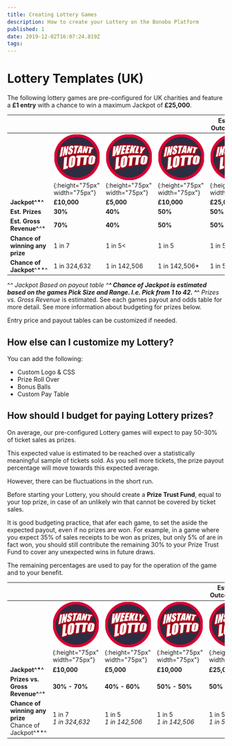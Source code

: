 ```yaml
---
title: Creating Lottery Games
description: How to create your Lottery on the Bonobo Platform
published: 1
date: 2019-12-02T16:07:24.819Z
tags: 
---
```


# Lottery Templates (UK)

The following lottery games are pre-configured for UK charities and feature a **£1 entry** with a chance to win a  maximum Jackpot of **£25,000**. 


|  |   | |   | Estimated Outcomes^**^| 
| ------ | ------ | ------ | ------ | ------ | 
| | ![Instant Lotto](/uploads/instant-lotto.png "Instant Lotto"){:height="75px" width="75px"} | ![Weekly Lotto](/uploads/weekly-lotto.png "Weekly Lotto"){:height="75px" width="75px"} | ![Instant Lotto](/uploads/instant-lotto.png "Instant Lotto"){:height="75px" width="75px"} |![Instant Lotto](/uploads/instant-lotto.png "Instant Lotto"){:height="75px" width="75px"} |
| **Jackpot^*^** | **£10,000** | **£5,000** | **£10,000** | **£25,000** | 
| **Est. Prizes** | **30%**   | **40%**  | **50%**   | **50%**   | 
| **Est. Gross Revenue^***^** | **70%**   | **40%**  | **50%**   | **50%**   | 
| **Chance of winning any prize**| 1 in 7| 1 in 5< | 1 in 5  |  1 in 5|
| **Chance of Jackpot**^**^| 1 in 324,632  | 1 in 142,506 | 1 in 142,506*  | 1 in 5,245,786 |


^*^ *Jackpot* Based on payout table
^**^ *Chance of Jackpot* is estimated based on the games Pick Size and Range. I.e. Pick from 1 to 42. 
^***^ *Prizes vs. Gross Revenue* is estimated. See each games payout and odds table for more detail. See more information about budgeting for prizes below.

Entry price and payout tables can be customized if needed.

## How else can I customize my Lottery?

You can add the following:
- Custom Logo & CSS
- Prize Roll Over
- Bonus Balls
- Custom Pay Table



## How should I budget for paying Lottery prizes?
On average, our pre-configured Lottery games will expect to pay 50-30% of ticket sales as prizes.

This expected value is estimated to be reached over a statistically meaningful sample of tickets sold. As you sell more tickets, the prize payout percentage will move towards this expected average.

However, there can be fluctuations in the short run.

Before starting your Lottery, you should create a **Prize Trust Fund**, equal to your top prize, in case of an unlikely win that cannot be covered by ticket sales.

It is good budgeting practice, that afer each game, to set the aside the expected payout, even if no prizes are won. For example, in a game where you expect 35% of sales receipts to be won as prizes, but only 5% of are in fact won, you should still contribute the remaining 30% to your Prize Trust Fund to cover any unexpected wins in future draws.

The remaining percentages are used to pay for the operation of the game and to your benefit.



|  |   | |   | Estimated Outcomes^**^| 
| ------ | ------ | ------ | ------ | ------ | 
| | ![Instant Lotto](/uploads/instant-lotto.png "Instant Lotto"){:height="75px" width="75px"} | ![Weekly Lotto](/uploads/weekly-lotto.png "Weekly Lotto"){:height="75px" width="75px"} | ![Instant Lotto](/uploads/instant-lotto.png "Instant Lotto"){:height="75px" width="75px"} |![Instant Lotto](/uploads/instant-lotto.png "Instant Lotto"){:height="75px" width="75px"} |
| **Jackpot^*^** | **£10,000** | **£5,000** | **£10,000** | **£25,000** | 
| **Prizes vs. Gross Revenue^***^** | **30% - 70%**   | **40% - 60%**  | **50% - 50%**   | **50% - 50%**   | 
| **Chance of winning any prize**<br>Chance of Jackpot^**^| 1 in 7<br>*1 in 324,632*  | 1 in 5<br>*1 in 142,506* | 1 in 5<br>*1 in 142,506*  |  1 in 5<br>*1 in 5,245,786* 




